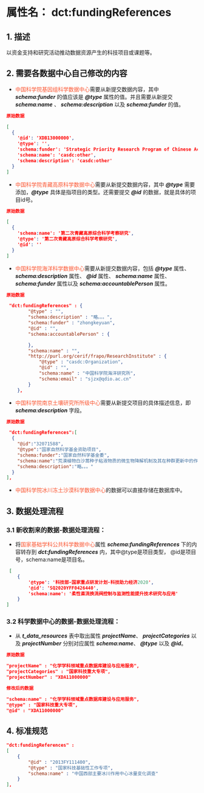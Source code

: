 # 属性名： dct:fundingReferences

## 1. 描述
以资金支持和研究活动推动数据资源产生的科技项目或课题等。

## 2. 需要各数据中心自己修改的内容
  * <font color="#fc5531">中国科学院基因组科学数据中心</font>需要从新提交数据内容，其中 ___schema:funder___ 的值应该是 ___@type___ 属性的值。并且需要从新提交 ___schema:name___ 、 ___schema:description___ 以及 ___schema:funder___ 的值。
```json
原始数据

[
  {
    '@id': 'XDB13000000', 
    '@type': '', 
    'schema:funder': 'Strategic Priority Research Program of Chinese Academy of Sciences (CAS)', 
    'schema:name': 'casdc:other', 
    'schema:description': 'casdc:other'
  }
]
 ``` 

   * <font color="#fc5531">中国科学院青藏高原科学数据中心</font>需要从新提交数据内容，其中 ___@type___ 需要添加，___@type___ 具体是指项目的类型。还需要提交 ___@id___ 的数据，就是具体的项目id号。

``` json
原始数据

[
  {
    'schema:name': '第二次青藏高原综合科学考察研究', 
    '@type': '第二次青藏高原综合科学考察研究', 
    '@id': ''
  }
]
 ``` 

   * <font color="#fc5531">中国科学院海洋科学数据中心</font>需要从新提交数据内容，包括 ___@type___ 属性、 ___schema:description___ 属性、 ___@id___ 属性、 ___schema:name___ 属性、 ___schema:funder___ 属性以及 ___schema:accountablePerson___ 属性。


``` json
原始数据

 "dct:fundingReferences" : {
        "@type" : "",
        "schema:description" : "略。。。",
        "schema:funder" : "zhongkeyuan",
        "@id" : "",
        "schema:accountablePerson" : {

        },
        "schema:name" : "",
        "http://purl.org/cerif/frapo/ResearchInstitute" : {
            "@type" : "casdc:Organization",
            "@id" : "",
            "schema:name" : "中国科学院海洋研究所",
            "schema:email" : "sjzx@qdio.ac.cn"
        }
    },
 ``` 

   * <font color="#fc5531">中国科学院南京土壤研究所所级中心</font>需要从新提交项目的具体描述信息，即 ___schema:description___ 字段。


``` json
原始数据

 "dct:fundingReferences":[
  {
    "@id":"32071588",
    "@type":"国家自然科学基金资助项目",
    "schema:funder":"国家自然科学基金委",
    "schema:name":"荒漠植物白沙蒿种子粘液物质的微生物降解机制及其在种群更新中的作用",
    "schema:description":"略。。。"
  }
],
 ``` 

   * <font color="#fc5531">中国科学院冰川冻土沙漠科学数据中心</font>的数据可以直接存储在数据库中。

## 3. 数据处理流程
### 3.1 新收割来的数据-数据处理流程：
  * 将<font color="#fc5531">国家基础学科公共科学数据中心</font>属性 ___schema:fundingReferences___ 下的内容转存到 ___dct:fundingReferences___ 内，其中@type是项目类型， @id是项目号，schema:name是项目名。
```json
 [
    {
        '@type': '科技部-国家重点研发计划-科技助力经济2020', 
        '@id': 'SQ2020YFF0426440', 
        'schema:name': '柔性直流换流阀控制与监测性能提升技术研究与应用'
    }
]
 ``` 


### 3.2 科学数据中心的数据-数据处理流程：
  * 从 ___t_data_resources___ 表中取出属性 ___projectName___、 ___projectCategories___ 以及 ___projectNumber___ 分别对应属性 ___schema:name___、 ___@type___ 以及 ___@id___。

```json
原始数据

"projectName" : "化学学科领域重点数据库建设与应用服务",
"projectCategories" : "国家科技重大专项",
"projectNumber" : "XDA11000000"
 ``` 

 ```json
修改后的数据

"schema:name" : "化学学科领域重点数据库建设与应用服务",
"@type" : "国家科技重大专项",
"@id" : "XDA11000000"
 ``` 

<a id="jump1"></a>
## 4. 标准规范
```json
"dct:fundingReferences" : 
[
    {
        "@id" : "2013FY111400",
        "@type" : "国家科技基础性工作专项",
        "schema:name" : "中国西部主要冰川作用中心冰量变化调查"
    }
],
``` 